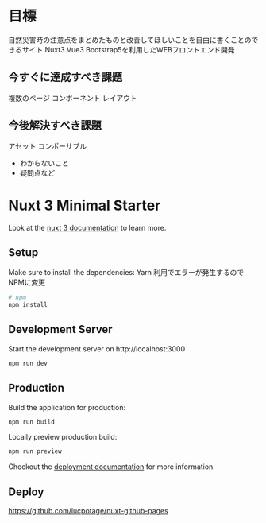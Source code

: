 # 目標
自然災害時の注意点をまとめたものと改善してほしいことを自由に書くことのできるサイト
Nuxt3 Vue3 Bootstrap5を利用したWEBフロントエンド開発

## 今すぐに達成すべき課題
複数のページ
コンポーネント
レイアウト

## 今後解決すべき課題
アセット
コンポーサブル
- わからないこと
- 疑問点など

# Nuxt 3 Minimal Starter

Look at the [nuxt 3 documentation](https://v3.nuxtjs.org) to learn more.

## Setup

Make sure to install the dependencies:
Yarn 利用でエラーが発生するのでNPMに変更

```bash
# npm
npm install

```

## Development Server

Start the development server on http://localhost:3000

```bash
npm run dev
```

## Production

Build the application for production:

```bash
npm run build
```

Locally preview production build:

```bash
npm run preview
```

Checkout the [deployment documentation](https://v3.nuxtjs.org/guide/deploy/presets) for more information.

## Deploy

<https://github.com/lucpotage/nuxt-github-pages>
